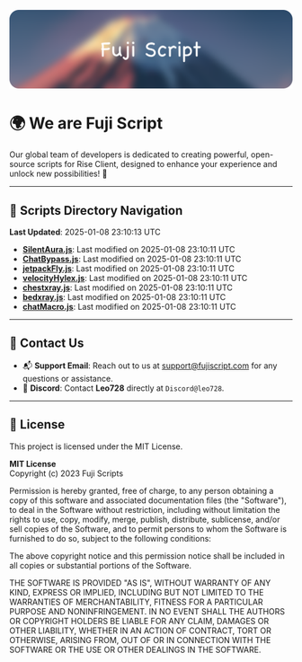 ![Banner](.github/b.webp)

# 🌍 **We are Fuji Script**

Our global team of developers is dedicated to creating powerful, open-source scripts for Rise Client, designed to enhance your experience and unlock new possibilities! 🌟

---
<!-- SCRIPTS_NAVIGATION_START -->
## 📂 **Scripts Directory Navigation**

**Last Updated**: 2025-01-08 23:10:13 UTC

- **[SilentAura.js](scripts/SilentAura.js)**: Last modified on 2025-01-08 23:10:11 UTC
- **[ChatBypass.js](scripts/ChatBypass.js)**: Last modified on 2025-01-08 23:10:11 UTC
- **[jetpackFly.js](scripts/jetpackFly.js)**: Last modified on 2025-01-08 23:10:11 UTC
- **[velocityHylex.js](scripts/velocityHylex.js)**: Last modified on 2025-01-08 23:10:11 UTC
- **[chestxray.js](scripts/chestxray.js)**: Last modified on 2025-01-08 23:10:11 UTC
- **[bedxray.js](scripts/bedxray.js)**: Last modified on 2025-01-08 23:10:11 UTC
- **[chatMacro.js](scripts/chatMacro.js)**: Last modified on 2025-01-08 23:10:11 UTC

<!-- SCRIPTS_NAVIGATION_END -->

---

## 💬 **Contact Us**  
- 📬 **Support Email**: Reach out to us at [support@fujiscript.com](mailto:support@fujiscript.com) for any questions or assistance.  
- 💬 **Discord**: Contact **Leo728** directly at `Discord@leo728`.

---

## 📜 **License**

This project is licensed under the MIT License.  

**MIT License**  
Copyright (c) 2023 Fuji Scripts  

Permission is hereby granted, free of charge, to any person obtaining a copy of this software and associated documentation files (the "Software"), to deal in the Software without restriction, including without limitation the rights to use, copy, modify, merge, publish, distribute, sublicense, and/or sell copies of the Software, and to permit persons to whom the Software is furnished to do so, subject to the following conditions:  

The above copyright notice and this permission notice shall be included in all copies or substantial portions of the Software.  

THE SOFTWARE IS PROVIDED "AS IS", WITHOUT WARRANTY OF ANY KIND, EXPRESS OR IMPLIED, INCLUDING BUT NOT LIMITED TO THE WARRANTIES OF MERCHANTABILITY, FITNESS FOR A PARTICULAR PURPOSE AND NONINFRINGEMENT. IN NO EVENT SHALL THE AUTHORS OR COPYRIGHT HOLDERS BE LIABLE FOR ANY CLAIM, DAMAGES OR OTHER LIABILITY, WHETHER IN AN ACTION OF CONTRACT, TORT OR OTHERWISE, ARISING FROM, OUT OF OR IN CONNECTION WITH THE SOFTWARE OR THE USE OR OTHER DEALINGS IN THE SOFTWARE.  
